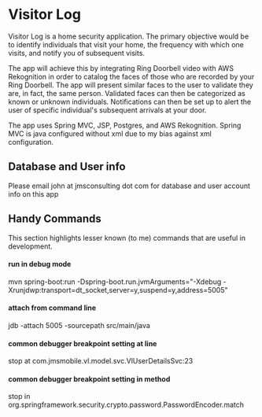 # Visitor Log
Visitor Log is a home security application.  The primary objective would be to identify individuals that visit your home, the frequency with which one visits, and notify you of subsequent visits.

The app will achieve this by integrating Ring Doorbell video with AWS Rekognition in order to catalog the faces of those who are recorded by your Ring Doorbell.  The app will present similar faces to the user to validate they are, in fact, the same person.  Validated faces can then be categorized as known or unknown individuals.  Notifications can then be set up to alert the user of specific individual's subsequent arrivals at your door.

The app uses Spring MVC, JSP, Postgres, and AWS Rekognition.  Spring MVC is java configured without xml due to my bias against xml configuration.

## Database and User info
Please email john at jmsconsulting dot com for database and user account info on this app

## Handy Commands

This section highlights lesser known (to me) commands that are useful in development.

#### run in debug mode
mvn spring-boot:run -Dspring-boot.run.jvmArguments="-Xdebug -Xrunjdwp:transport=dt_socket,server=y,suspend=y,address=5005"

#### attach from command line
jdb -attach 5005 -sourcepath src/main/java

#### common debugger breakpoint setting at line
stop at com.jmsmobile.vl.model.svc.VlUserDetailsSvc:23

#### common debugger breakpoint setting in method
stop in org.springframework.security.crypto.password.PasswordEncoder.match

